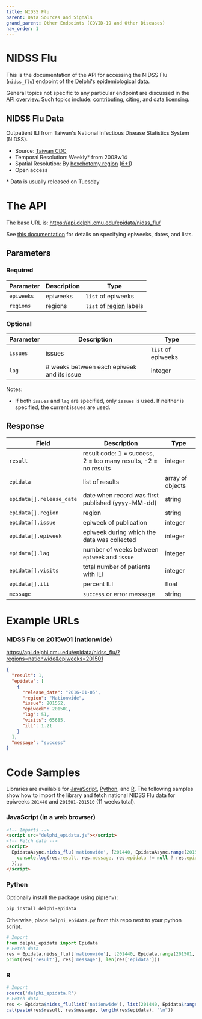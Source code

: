 ```yaml
---
title: NIDSS Flu
parent: Data Sources and Signals
grand_parent: Other Endpoints (COVID-19 and Other Diseases)
nav_order: 1
---
```


# NIDSS Flu

This is the documentation of the API for accessing the NIDSS Flu (`nidss_flu`) endpoint of
the [Delphi](https://delphi.cmu.edu/)'s epidemiological data.

General topics not specific to any particular endpoint are discussed in the
[API overview](README.md). Such topics include:
[contributing](README.md#contributing), [citing](README.md#citing), and
[data licensing](README.md#data-licensing).

## NIDSS Flu Data

Outpatient ILI from Taiwan's National Infectious Disease Statistics System (NIDSS).
 - Source: [Taiwan CDC](http://nidss.cdc.gov.tw/en/CDCWNH01.aspx?dc=wnh)
 - Temporal Resolution: Weekly* from 2008w14
 - Spatial Resolution: By [hexchotomy region](https://en.wikipedia.org/wiki/Regions_of_Taiwan#Hexchotomy) ([6+1](https://github.com/cmu-delphi/delphi-epidata/blob/main/labels/nidss_regions.txt))
 - Open access

\* Data is usually released on Tuesday

# The API

The base URL is: https://api.delphi.cmu.edu/epidata/nidss_flu/

See [this documentation](README.md) for details on specifying epiweeks, dates, and lists.

## Parameters

### Required

| Parameter | Description | Type |
| --- | --- | --- |
| `epiweeks` | epiweeks | `list` of epiweeks |
| `regions` | regions | `list` of [region](https://github.com/cmu-delphi/delphi-epidata/blob/main/labels/nidss_regions.txt) labels |

### Optional

| Parameter | Description                                | Type               |
|-----------|--------------------------------------------|--------------------|
| `issues`  | issues                                     | `list` of epiweeks |
| `lag`     | # weeks between each epiweek and its issue | integer            |

Notes:
- If both `issues` and `lag` are specified, only `issues` is used.
If neither is specified, the current issues are used.

## Response

| Field                    | Description                                                     | Type             |
|--------------------------|-----------------------------------------------------------------|------------------|
| `result`                 | result code: 1 = success, 2 = too many results, -2 = no results | integer          |
| `epidata`                | list of results                                                 | array of objects |
| `epidata[].release_date` | date when record was first published (yyyy-MM-dd)               | string           |
| `epidata[].region`       | region                                                          | string           |
| `epidata[].issue`        | epiweek of publication                                          | integer          |
| `epidata[].epiweek`      | epiweek during which the data was collected                     | integer          |
| `epidata[].lag`          | number of weeks between `epiweek` and `issue`                   | integer          |
| `epidata[].visits`       | total number of patients with ILI                               | integer          |
| `epidata[].ili`          | percent ILI                                                     | float            |
| `message`                | `success` or error message                                      | string           |

# Example URLs

### NIDSS Flu on 2015w01 (nationwide)
https://api.delphi.cmu.edu/epidata/nidss_flu/?regions=nationwide&epiweeks=201501

```json
{
  "result": 1,
  "epidata": [
    {
      "release_date": "2016-01-05",
      "region": "Nationwide",
      "issue": 201552,
      "epiweek": 201501,
      "lag": 51,
      "visits": 65685,
      "ili": 1.21
    }
  ],
  "message": "success"
}
```


# Code Samples

Libraries are available for [JavaScript](https://github.com/cmu-delphi/delphi-epidata/blob/main/src/client/delphi_epidata.js), [Python](https://pypi.org/project/delphi-epidata/), and [R](https://github.com/cmu-delphi/delphi-epidata/blob/dev/src/client/delphi_epidata.R).
The following samples show how to import the library and fetch national NIDSS Flu data for epiweeks `201440` and `201501-201510` (11 weeks total).

### JavaScript (in a web browser)

````html
<!-- Imports -->
<script src="delphi_epidata.js"></script>
<!-- Fetch data -->
<script>
  EpidataAsync.nidss_flu('nationwide', [201440, EpidataAsync.range(201501, 201510)]).then((res) => {
    console.log(res.result, res.message, res.epidata != null ? res.epidata.length : 0);
  });;
</script>
````

### Python

Optionally install the package using pip(env):
````bash
pip install delphi-epidata
````

Otherwise, place `delphi_epidata.py` from this repo next to your python script.

````python
# Import
from delphi_epidata import Epidata
# Fetch data
res = Epidata.nidss_flu(['nationwide'], [201440, Epidata.range(201501, 201510)])
print(res['result'], res['message'], len(res['epidata']))
````

### R

````R
# Import
source('delphi_epidata.R')
# Fetch data
res <- Epidata$nidss_flu(list('nationwide'), list(201440, Epidata$range(201501, 201510)))
cat(paste(res$result, res$message, length(res$epidata), "\n"))
````
